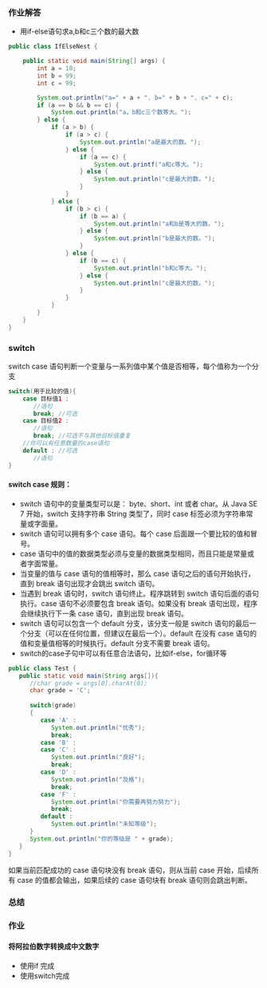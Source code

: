 ### 作业解答
- 用if-else语句求a,b和c三个数的最大数
```Java
public class IfElseNest {

    public static void main(String[] args) {
        int a = 10;
        int b = 99;
        int c = 99;

        System.out.println("a=" + a + ". b=" + b + ". c=" + c);
        if (a == b && b == c) {
            System.out.println("a，b和c三个数等大。");
        } else {
            if (a > b) {
                if (a > c) {
                    System.out.println("a是最大的数。");
                } else {
                    if (a == c) {
                        System.out.printf("a和c等大。");
                    } else {
                        System.out.println("c是最大的数。");
                    }
                }
            } else {
                if (b > c) {
                    if (b == a) {
                        System.out.println("a和b是等大的数。");
                    } else {
                        System.out.println("b是最大的数。");
                    }
                } else {
                    if (b == c) {
                        System.out.println("b和c等大。");
                    } else {
                        System.out.println("c是最大的数。");
                    }
                }
            }
        }
    }
}
```
### switch
switch case 语句判断一个变量与一系列值中某个值是否相等，每个值称为一个分支
```Java
switch(用于比较的值){
    case 目标值1 :
       //语句
       break; //可选
    case 目标值2 :
       //语句
       break; //可选不与其他目标值重复
    //你可以有任意数量的case语句
    default : //可选
       //语句
}
```
#### switch case 规则：

- switch 语句中的变量类型可以是： byte、short、int 或者 char。从 Java SE 7 开始，switch 支持字符串 String 类型了，同时 case 标签必须为字符串常量或字面量。
- switch 语句可以拥有多个 case 语句。每个 case 后面跟一个要比较的值和冒号。
- case 语句中的值的数据类型必须与变量的数据类型相同，而且只能是常量或者字面常量。
- 当变量的值与 case 语句的值相等时，那么 case 语句之后的语句开始执行，直到 break 语句出现才会跳出 switch 语句。
- 当遇到 break 语句时，switch 语句终止。程序跳转到 switch 语句后面的语句执行。case 语句不必须要包含 break 语句。如果没有 break 语句出现，程序会继续执行下一条 case 语句，直到出现 break 语句。
- switch 语句可以包含一个 default 分支，该分支一般是 switch 语句的最后一个分支（可以在任何位置，但建议在最后一个）。default 在没有 case 语句的值和变量值相等的时候执行。default 分支不需要 break 语句。
- switch的case子句中可以有任意合法语句，比如if-else，for循环等
```Java
public class Test {
   public static void main(String args[]){
      //char grade = args[0].charAt(0);
      char grade = 'C';
 
      switch(grade)
      {
         case 'A' :
            System.out.println("优秀"); 
            break;
         case 'B' :
         case 'C' :
            System.out.println("良好");
            break;
         case 'D' :
            System.out.println("及格");
            break;
         case 'F' :
            System.out.println("你需要再努力努力");
            break;
         default :
            System.out.println("未知等级");
      }
      System.out.println("你的等级是 " + grade);
   }
}
```

如果当前匹配成功的 case 语句块没有 break 语句，则从当前 case 开始，后续所有 case 的值都会输出，如果后续的 case 语句块有 break 语句则会跳出判断。
### 总结
### 作业
#### 将阿拉伯数字转换成中文数字
- 使用if 完成
- 使用switch完成
